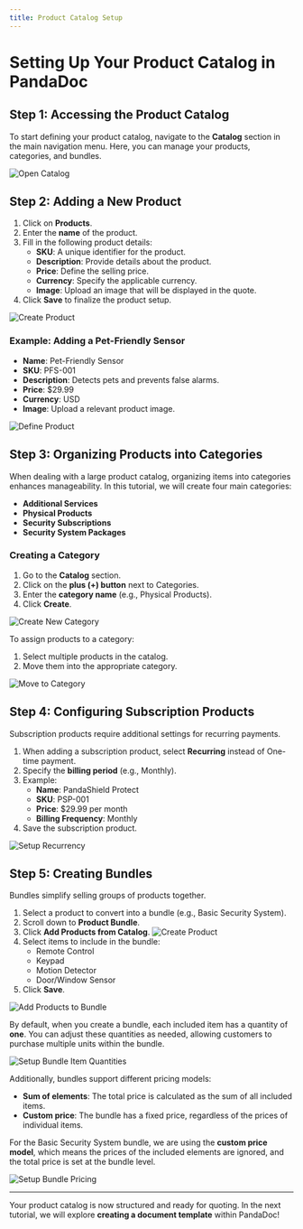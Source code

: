 ```yaml
---
title: Product Catalog Setup
---
```


# Setting Up Your Product Catalog in PandaDoc

## Step 1: Accessing the Product Catalog
To start defining your product catalog, navigate to the **Catalog** section in the main navigation menu. Here, you can manage your products, categories, and bundles.

![Open Catalog](/img/catalog/open_catalog.png)

## Step 2: Adding a New Product
1. Click on **Products**.
2. Enter the **name** of the product.
3. Fill in the following product details:
   - **SKU**: A unique identifier for the product.
   - **Description**: Provide details about the product.
   - **Price**: Define the selling price.
   - **Currency**: Specify the applicable currency.
   - **Image**: Upload an image that will be displayed in the quote.
4. Click **Save** to finalize the product setup.

![Create Product](/img/catalog/create_product.png)

### Example: Adding a Pet-Friendly Sensor
- **Name**: Pet-Friendly Sensor
- **SKU**: PFS-001
- **Description**: Detects pets and prevents false alarms.
- **Price**: $29.99
- **Currency**: USD
- **Image**: Upload a relevant product image.

![Define Product](/img/catalog/define_product.png)

## Step 3: Organizing Products into Categories
When dealing with a large product catalog, organizing items into categories enhances manageability. In this tutorial, we will create four main categories:
- **Additional Services**
- **Physical Products**
- **Security Subscriptions**
- **Security System Packages**

### Creating a Category
1. Go to the **Catalog** section.
2. Click on the **plus (+) button** next to Categories.
3. Enter the **category name** (e.g., Physical Products).
4. Click **Create**.

![Create New Category](/img/catalog/create_new_category.png)

To assign products to a category:
1. Select multiple products in the catalog.
2. Move them into the appropriate category.

![Move to Category](/img/catalog/move_to_category.png)

## Step 4: Configuring Subscription Products
Subscription products require additional settings for recurring payments.
1. When adding a subscription product, select **Recurring** instead of One-time payment.
2. Specify the **billing period** (e.g., Monthly).
3. Example:
   - **Name**: PandaShield Protect
   - **SKU**: PSP-001
   - **Price**: $29.99 per month
   - **Billing Frequency**: Monthly
4. Save the subscription product.

![Setup Recurrency](/img/catalog/setup_recurrency.png)

## Step 5: Creating Bundles
Bundles simplify selling groups of products together.
1. Select a product to convert into a bundle (e.g., Basic Security System).
2. Scroll down to **Product Bundle**.
3. Click **Add Products from Catalog**.
![Create Product](/img/catalog/configure_bundle.png)
4. Select items to include in the bundle:
   - Remote Control
   - Keypad
   - Motion Detector
   - Door/Window Sensor
5. Click **Save**.

![Add Products to Bundle](/img/catalog/add_products_to_bundle.png)

By default, when you create a bundle, each included item has a quantity of **one**. You can adjust these quantities as needed, allowing customers to purchase multiple units within the bundle.

![Setup Bundle Item Quantities](/img/catalog/setup_bundle_item_quantities.png)

Additionally, bundles support different pricing models:
- **Sum of elements**: The total price is calculated as the sum of all included items.
- **Custom price**: The bundle has a fixed price, regardless of the prices of individual items.

For the Basic Security System bundle, we are using the **custom price model**, which means the prices of the included elements are ignored, and the total price is set at the bundle level.

![Setup Bundle Pricing](/img/catalog/setup_bundle_pricing.png)

---
Your product catalog is now structured and ready for quoting. In the next tutorial, we will explore **creating a document template** within PandaDoc!